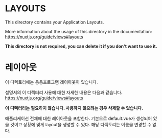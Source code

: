 # LAYOUTS

This directory contains your Application Layouts.

More information about the usage of this directory in the documentation:
https://nuxtjs.org/guide/views#layouts

**This directory is not required, you can delete it if you don't want to use it.**

# 레이아웃

이 디렉토리에는 응용프로그램 레이아웃이 있습니다.

설명서의 이 디렉터리 사용에 대한 자세한 내용은 다음과 같습니다.
https://nuxtjs.org/guide/views#layouts

**이 디렉터리는 필요하지 않습니다. 사용하지 않으려는 경우 삭제할 수 있습니다.**

애플리케이션 전체에 대한 레이아웃을 포함한다.
기본으로 default.vue가 생성되어 있을 것이고 상황에 맞게 layout을 생성할 수 있다.
해당 디렉토리는 이름을 변경할 수 없다.